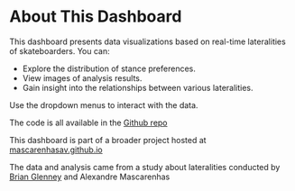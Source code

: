 # About This Dashboard

This dashboard presents data visualizations based on real-time lateralities of skateboarders. You can:

- Explore the distribution of stance preferences.
- View images of analysis results.
- Gain insight into the relationships between various lateralities.

Use the dropdown menus to interact with the data. 

The code is all available in the [Github repo](https://github.com/mascarenhasav/skate_stance)

This dashboard is part of a broader project hosted at [mascarenhasav.github.io](https://mascarenhasav.github.io)

The data and analysis came from a study about lateralities conducted by [Brian Glenney](https://www.brianglenney.com/) and Alexandre Mascarenhas
